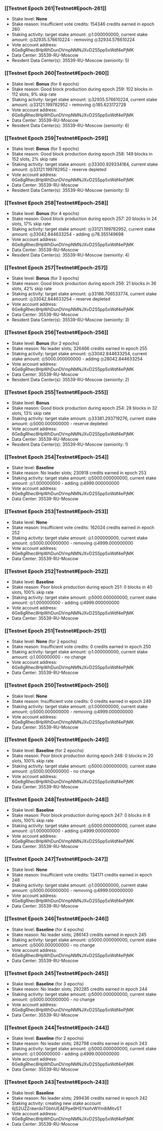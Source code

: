 ### [[Testnet Epoch 261|Testnet#Epoch-261]]
* Stake level: **None**
* Stake reason: Insufficient vote credits: 154346 credits earned in epoch 260
* Staking activity: target stake amount: ◎1.000000000, current stake amount: ◎32935.576610224 - removing ◎32934.576610224
* Vote account address: 6Ge8gRhec8HpWhDunDVmpNMNJXvD2S5pp5xWdf4ePjMK
* Data Center: 35539-RU-Moscow
* Resident Data Center(s): 35539-RU-Moscow (seniority: 5)
### [[Testnet Epoch 260|Testnet#Epoch-260]]
* Stake level: **Bonus** (for 6 epochs)
* Stake reason: Good block production during epoch 259: 102 blocks in 112 slots, 9% skip rate
* Staking activity: target stake amount: ◎32935.576610224, current stake amount: ◎33121.199782952 - removing ◎185.623172728
* Vote account address: 6Ge8gRhec8HpWhDunDVmpNMNJXvD2S5pp5xWdf4ePjMK
* Data Center: 35539-RU-Moscow
* Resident Data Center(s): 35539-RU-Moscow (seniority: 6)
### [[Testnet Epoch 259|Testnet#Epoch-259]]
* Stake level: **Bonus** (for 5 epochs)
* Stake reason: Good block production during epoch 258: 149 blocks in 152 slots, 2% skip rate
* Staking activity: target stake amount: ◎33300.929334184, current stake amount: ◎33121.199782952 - reserve depleted
* Vote account address: 6Ge8gRhec8HpWhDunDVmpNMNJXvD2S5pp5xWdf4ePjMK
* Data Center: 35539-RU-Moscow
* Resident Data Center(s): 35539-RU-Moscow (seniority: 5)
### [[Testnet Epoch 258|Testnet#Epoch-258]]
* Stake level: **Bonus** (for 4 epochs)
* Stake reason: Good block production during epoch 257: 20 blocks in 24 slots, 17% skip rate
* Staking activity: target stake amount: ◎33121.199782952, current stake amount: ◎33042.844633254 - adding ◎78.355149698
* Vote account address: 6Ge8gRhec8HpWhDunDVmpNMNJXvD2S5pp5xWdf4ePjMK
* Data Center: 35539-RU-Moscow
* Resident Data Center(s): 35539-RU-Moscow (seniority: 4)
### [[Testnet Epoch 257|Testnet#Epoch-257]]
* Stake level: **Bonus** (for 3 epochs)
* Stake reason: Good block production during epoch 256: 21 blocks in 36 slots, 42% skip rate
* Staking activity: target stake amount: ◎33186.706533774, current stake amount: ◎33042.844633254 - reserve depleted
* Vote account address: 6Ge8gRhec8HpWhDunDVmpNMNJXvD2S5pp5xWdf4ePjMK
* Data Center: 35539-RU-Moscow
* Resident Data Center(s): 35539-RU-Moscow (seniority: 3)
### [[Testnet Epoch 256|Testnet#Epoch-256]]
* Stake level: **Bonus** (for 2 epochs)
* Stake reason: No leader slots; 326466 credits earned in epoch 255
* Staking activity: target stake amount: ◎33042.844633254, current stake amount: ◎5000.000000000 - adding ◎28042.844633254
* Vote account address: 6Ge8gRhec8HpWhDunDVmpNMNJXvD2S5pp5xWdf4ePjMK
* Data Center: 35539-RU-Moscow
* Resident Data Center(s): 35539-RU-Moscow (seniority: 2)
### [[Testnet Epoch 255|Testnet#Epoch-255]]
* Stake level: **Bonus**
* Stake reason: Good block production during epoch 254: 28 blocks in 32 slots, 13% skip rate
* Staking activity: target stake amount: ◎33381.293719276, current stake amount: ◎5000.000000000 - reserve depleted
* Vote account address: 6Ge8gRhec8HpWhDunDVmpNMNJXvD2S5pp5xWdf4ePjMK
* Data Center: 35539-RU-Moscow
* Resident Data Center(s): 35539-RU-Moscow (seniority: 1)
### [[Testnet Epoch 254|Testnet#Epoch-254]]
* Stake level: **Baseline**
* Stake reason: No leader slots; 230918 credits earned in epoch 253
* Staking activity: target stake amount: ◎5000.000000000, current stake amount: ◎1.000000000 - adding ◎4999.000000000
* Vote account address: 6Ge8gRhec8HpWhDunDVmpNMNJXvD2S5pp5xWdf4ePjMK
* Data Center: 35539-RU-Moscow
### [[Testnet Epoch 253|Testnet#Epoch-253]]
* Stake level: **None**
* Stake reason: Insufficient vote credits: 162024 credits earned in epoch 252
* Staking activity: target stake amount: ◎1.000000000, current stake amount: ◎5000.000000000 - removing ◎4999.000000000
* Vote account address: 6Ge8gRhec8HpWhDunDVmpNMNJXvD2S5pp5xWdf4ePjMK
* Data Center: 35539-RU-Moscow
### [[Testnet Epoch 252|Testnet#Epoch-252]]
* Stake level: **Baseline**
* Stake reason: Poor block production during epoch 251: 0 blocks in 40 slots, 100% skip rate
* Staking activity: target stake amount: ◎5000.000000000, current stake amount: ◎1.000000000 - adding ◎4999.000000000
* Vote account address: 6Ge8gRhec8HpWhDunDVmpNMNJXvD2S5pp5xWdf4ePjMK
* Data Center: 35539-RU-Moscow
### [[Testnet Epoch 251|Testnet#Epoch-251]]
* Stake level: **None** (for 2 epochs)
* Stake reason: Insufficient vote credits: 0 credits earned in epoch 250
* Staking activity: target stake amount: ◎1.000000000, current stake amount: ◎1.000000000 - no change
* Vote account address: 6Ge8gRhec8HpWhDunDVmpNMNJXvD2S5pp5xWdf4ePjMK
* Data Center: 35539-RU-Moscow
### [[Testnet Epoch 250|Testnet#Epoch-250]]
* Stake level: **None**
* Stake reason: Insufficient vote credits: 0 credits earned in epoch 249
* Staking activity: target stake amount: ◎1.000000000, current stake amount: ◎5000.000000000 - removing ◎4999.000000000
* Vote account address: 6Ge8gRhec8HpWhDunDVmpNMNJXvD2S5pp5xWdf4ePjMK
* Data Center: 35539-RU-Moscow
### [[Testnet Epoch 249|Testnet#Epoch-249]]
* Stake level: **Baseline** (for 2 epochs)
* Stake reason: Poor block production during epoch 248: 0 blocks in 20 slots, 100% skip rate
* Staking activity: target stake amount: ◎5000.000000000, current stake amount: ◎5000.000000000 - no change
* Vote account address: 6Ge8gRhec8HpWhDunDVmpNMNJXvD2S5pp5xWdf4ePjMK
* Data Center: 35539-RU-Moscow
### [[Testnet Epoch 248|Testnet#Epoch-248]]
* Stake level: **Baseline**
* Stake reason: Poor block production during epoch 247: 0 blocks in 8 slots, 100% skip rate
* Staking activity: target stake amount: ◎5000.000000000, current stake amount: ◎1.000000000 - adding ◎4999.000000000
* Vote account address: 6Ge8gRhec8HpWhDunDVmpNMNJXvD2S5pp5xWdf4ePjMK
* Data Center: 35539-RU-Moscow
### [[Testnet Epoch 247|Testnet#Epoch-247]]
* Stake level: **None**
* Stake reason: Insufficient vote credits: 134171 credits earned in epoch 246
* Staking activity: target stake amount: ◎1.000000000, current stake amount: ◎5000.000000000 - removing ◎4999.000000000
* Vote account address: 6Ge8gRhec8HpWhDunDVmpNMNJXvD2S5pp5xWdf4ePjMK
* Data Center: 35539-RU-Moscow
### [[Testnet Epoch 246|Testnet#Epoch-246]]
* Stake level: **Baseline** (for 4 epochs)
* Stake reason: No leader slots; 286143 credits earned in epoch 245
* Staking activity: target stake amount: ◎5000.000000000, current stake amount: ◎5000.000000000 - no change
* Vote account address: 6Ge8gRhec8HpWhDunDVmpNMNJXvD2S5pp5xWdf4ePjMK
* Data Center: 35539-RU-Moscow
### [[Testnet Epoch 245|Testnet#Epoch-245]]
* Stake level: **Baseline** (for 3 epochs)
* Stake reason: No leader slots; 292285 credits earned in epoch 244
* Staking activity: target stake amount: ◎5000.000000000, current stake amount: ◎5000.000000000 - no change
* Vote account address: 6Ge8gRhec8HpWhDunDVmpNMNJXvD2S5pp5xWdf4ePjMK
* Data Center: 35539-RU-Moscow
### [[Testnet Epoch 244|Testnet#Epoch-244]]
* Stake level: **Baseline** (for 2 epochs)
* Stake reason: No leader slots; 282798 credits earned in epoch 243
* Staking activity: target stake amount: ◎5000.000000000, current stake amount: ◎1.000000000 - adding ◎4999.000000000
* Vote account address: 6Ge8gRhec8HpWhDunDVmpNMNJXvD2S5pp5xWdf4ePjMK
* Data Center: 35539-RU-Moscow
### [[Testnet Epoch 243|Testnet#Epoch-243]]
* Stake level: **Baseline**
* Stake reason: No leader slots; 299436 credits earned in epoch 242
* Staking activity: creating new stake account 6jS2UZZnkerdoTGbhUEAEPpe9HSYkofvWYm8iMitvST
* Vote account address: 6Ge8gRhec8HpWhDunDVmpNMNJXvD2S5pp5xWdf4ePjMK
* Data Center: 35539-RU-Moscow